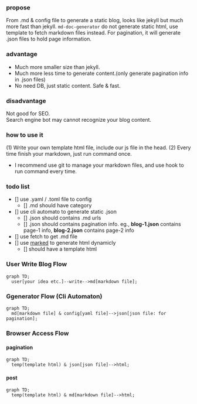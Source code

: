 
### propose 

From .md & config file to generate a static blog, 
looks like jekyll but much more fast than jekyll. 
```md-doc-generator``` do not generate static html, use template to fetch markdown files instead.
For pagination, it will generate .json files to hold page information.

### advantage

+ Much more smaller size than jekyll.
+ Much more less time to generate content.(only generate pagination info in .json files)
+ No need DB, just static content. Safe & fast.

### disadvantage

Not good for SEO.  
Search engine bot may cannot recognize your blog content.

### how to use it

(1) Write your own template html file, include our js file in the head.
(2) Every time finish your markdown, just run command once.
  + I recommend use git to manage your markdown files, and use hook to run command every time.

### todo list

+ [] use .yaml / .toml file to config
  - [] .md should have category
+ [] use cli automato to generate static .json 
  - [] .json should contains .md urls
  - [] .json should contains pagination info. 
      eg., **blog-1.json** contains page-1 info, **blog-2.json** contains page-2 info
+ [] use fetch to get .md file
+ [] use [marked](https://github.com/markedjs/marked) to generate html dynamicly
  - [] should have a template html


### User Write Blog Flow

```mermaid
graph TD;
  user[your idea etc.]--write-->md[markdown file];
```

### Ggenerator Flow (Cli Automaton)

```mermaid
graph TD;
  md[markdown file] & config[yaml file]-->json[json file: for pagination];
```

### Browser Access Flow

#### pagination
```mermaid
graph TD;
  temp(template html) & json[json file]-->html;
```

#### post
```mermaid
graph TD;
  temp(template html) & md[markdown file]-->html;
```


